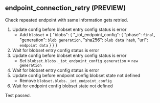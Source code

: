 
## endpoint_connection_retry (PREVIEW)

Check repeated endpoint with same information gets retried.

1. Update config before blobset entry config status is error
    * Add `blobset` = { "blobs": { "_iot_endpoint_config": { "phase": `final`, "generation": `blob generation`, "sha256": `blob data hash`, "url": `endpoint data` } } }
1. Wait for blobset entry config status is error
1. Update config before blobset entry config status is error
    * Set `blobset.blobs._iot_endpoint_config.generation` = `new generation`
1. Wait for blobset entry config status is error
1. Update config before endpoint config blobset state not defined
    * Remove `blobset.blobs._iot_endpoint_config`
1. Wait for endpoint config blobset state not defined

Test passed.
